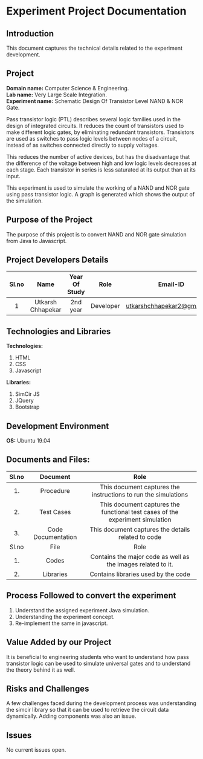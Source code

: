 # Experiment Project Documentation

## Introduction

This document captures the technical details related to the experiment development.

## Project 
**Domain name:** Computer Science & Engineering.    
**Lab name:** Very Large Scale Integration.    
**Experiment name:** Schematic Design Of Transistor Level NAND & NOR Gate.    

Pass transistor logic (PTL) describes several logic families used in the design of integrated circuits. It reduces the count of transistors used to make different logic gates, by eliminating redundant transistors. Transistors are used as switches to pass logic levels between nodes of a circuit, instead of as switches connected directly to supply voltages.   

This reduces the number of active devices, but has the disadvantage that the difference of the voltage between high and low logic levels decreases at each stage. Each transistor in series is less saturated at its output than at its input.   

This experiment is used to simulate the working of a NAND and NOR gate using pass transistor logic. A graph is generated which shows the output of the simulation.

## Purpose of the Project

The purpose of this project is to convert NAND and NOR gate simulation from Java to Javascript.       

## Project Developers Details

| Sl.no |        Name       | Year Of Study |    Role   |           Email-ID          | Github handle |
|:-----:|:-----------------:|:-------------:|:---------:|:---------------------------:|:-------------:|
| 1     | Utkarsh Chhapekar | 2nd year      | Developer | utkarshchhapekar2@gmail.com | Utkichaps     |

## Technologies and Libraries

**Technologies:** 
1. HTML  
2. CSS  
3. Javascript  

**Libraries:**  
1. SimCir JS    
2. JQuery  
3. Bootstrap   

## Development Environment

**OS:** Ubuntu 19.04

## Documents and Files:

| Sl.no |      Document      |                                      Role                                      |
|:-----:|:------------------:|:------------------------------------------------------------------------------:|
| 1.    | Procedure          | This document captures the instructions to run the simulations                 |
| 2.    | Test Cases         | This document captures the functional test cases of the  experiment simulation |
| 3.    | Code Documentation | This document captures the details related to code                             |
| Sl.no |        File        |                                      Role                                      |
| 1.    | Codes              | Contains the major code as well as the images related to it.                   |
| 2.    | Libraries          | Contains libraries used by the code                                            |
 
## Process Followed to convert the experiment 

1. Understand the assigned experiment Java simulation.
2. Understanding the experiment concept.
3. Re-implement the same in javascript.

## Value Added by our Project   

It is beneficial to engineering students who want to understand how pass transistor logic can be used to simulate universal gates and to understand the theory behind it as well.

## Risks and Challenges

A few challenges faced during the development process was understanding the simcir library so that it can be used to retrieve the circuit data dynamically. Adding components was also an issue.

## Issues

No current issues open.
